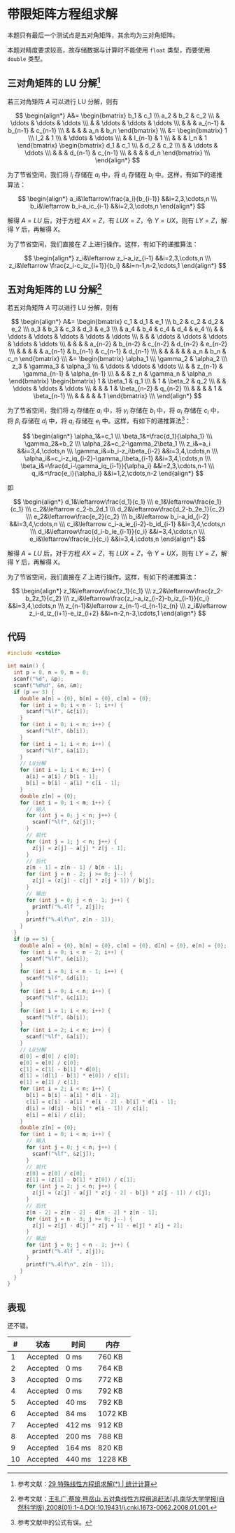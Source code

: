 # 带限矩阵方程组求解

本题只有最后一个测试点是五对角矩阵，其余均为三对角矩阵。

本题对精度要求较高，故存储数据与计算时不能使用 `float` 类型，而要使用 `double` 类型。

## 三对角矩阵的 LU 分解[^1]

若三对角矩阵 $A$ 可以进行 LU 分解，则有

$$
\begin{align*}
A&=
\begin{bmatrix}
b_1 & c_1 \\\
a_2 & b_2 & c_2 \\\
& \ddots & \ddots & \ddots \\\
& & \ddots & \ddots & \ddots \\\
& & & a_{n-1} & b_{n-1} & c_{n-1} \\\
& & & & a_n & b_n
\end{bmatrix} \\\
&=
\begin{bmatrix}
1 \\\
l_2 & 1 \\\
& \ddots & \ddots \\\
& & l_{n-1} & 1 \\\
& & & l_n & 1
\end{bmatrix}
\begin{bmatrix}
d_1 & c_1 \\\
& d_2 & c_2 \\\
& & \ddots & \ddots \\\
& & & d_{n-1} & c_{n-1} \\\
& & & & d_n
\end{bmatrix} \\\
\end{align*}
$$

为了节省空间，我们将 $l_i$ 存储在 $a_i$ 中，将 $d_i$ 存储在 $b_i$ 中。这样，有如下的递推算法：

$$
\begin{align*}
a_i&\leftarrow\frac{a_i}{b_{i-1}} &&i=2,3,\cdots,n \\\
b_i&\leftarrow b_i-a_ic_{i-1} &&i=2,3,\cdots,n
\end{align*}
$$

解得 $A=LU$ 后，对于方程 $AX=Z$，有 $LUX=Z$，令 $Y=UX$，则有 $LY=Z$，解得 $Y$ 后，再解得 $X$。

为了节省空间，我们直接在 $Z$ 上进行操作。这样，有如下的递推算法：

$$
\begin{align*}
z_i&\leftarrow z_i-a_iz_{i-1} &&i=2,3,\cdots,n \\\
z_i&\leftarrow \frac{z_i-c_iz_{i+1}}{b_i} &&i=n-1,n-2,\cdots,1
\end{align*}
$$

## 五对角矩阵的 LU 分解[^2]

若五对角矩阵 $A$ 可以进行 LU 分解，则有

$$
\begin{align*}
A&=
\begin{bmatrix}
c_1 & d_1 & e_1 \\\
b_2 & c_2 & d_2 & e_2 \\\
a_3 & b_3 & c_3 & d_3 & e_3 \\\
& a_4 & b_4 & c_4 & d_4 & e_4 \\\
& & \ddots & \ddots & \ddots & \ddots & \ddots \\\
& & & \ddots & \ddots & \ddots & \ddots & \ddots \\\
& & & & a_{n-2} & b_{n-2} & c_{n-2} & d_{n-2} & e_{n-2} \\\
& & & & & a_{n-1} & b_{n-1} & c_{n-1} & d_{n-1} \\\
& & & & & & a_n & b_n & c_n
\end{bmatrix} \\\
&=
\begin{bmatrix}
\alpha_1 \\\
\gamma_2 & \alpha_2 \\\
z_3 & \gamma_3 & \alpha_3 \\\
& \ddots & \ddots & \ddots \\\
& & z_{n-1} & \gamma_{n-1} & \alpha_{n-1} \\\
& & & z_n & \gamma_n & \alpha_n
\end{bmatrix}
\begin{bmatrix}
1 & \beta_1 & q_1 \\\
& 1 & \beta_2 & q_2 \\\
& & \ddots & \ddots & \ddots \\\
& & & 1 & \beta_{n-2} & q_{n-2} \\\
& & & & 1 & \beta_{n-1} \\\
& & & & & 1
\end{bmatrix} \\\
\end{align*}
$$

为了节省空间，我们将 $z_i$ 存储在 $a_i$ 中，将 $\gamma_i$ 存储在 $b_i$ 中，将 $\alpha_i$ 存储在 $c_i$ 中，将 $\beta_i$ 存储在 $d_i$ 中，将 $q_i$ 存储在 $e_i$ 中。这样，有如下的递推算法[^3]：

$$
\begin{align*}
\alpha_1&=c_1 \\\
\beta_1&=\frac{d_1}{\alpha_1} \\\
\gamma_2&=b_2 \\\
\alpha_2&=c_2-\gamma_2\beta_1 \\\
z_i&=a_i &&i=3,4,\cdots,n \\\
\gamma_i&=b_i-z_i\beta_{i-2} &&i=3,4,\cdots,n \\\
\alpha_i&=c_i-z_iq_{i-2}-\gamma_i\beta_{i-1} &&i=3,4,\cdots,n \\\
\beta_i&=\frac{d_i-\gamma_iq_{i-1}}{\alpha_i} &&i=2,3,\cdots,n-1 \\\
q_i&=\frac{e_i}{\alpha_i} &&i=1,2,\cdots,n-2
\end{align*}
$$

即

$$
\begin{align*}
d_1&\leftarrow\frac{d_1}{c_1} \\\
e_1&\leftarrow\frac{e_1}{c_1} \\\
c_2&\leftarrow c_2-b_2d_1 \\\
d_2&\leftarrow\frac{d_2-b_2e_1}{c_2} \\\
e_2&\leftarrow\frac{e_2}{c_2} \\\
b_i&\leftarrow b_i-a_id_{i-2} &&i=3,4,\cdots,n \\\
c_i&\leftarrow c_i-a_ie_{i-2}-b_id_{i-1} &&i=3,4,\cdots,n \\\
d_i&\leftarrow\frac{d_i-b_ie_{i-1}}{c_i} &&i=3,4,\cdots,n \\\
e_i&\leftarrow\frac{e_i}{c_i} &&i=3,4,\cdots,n
\end{align*}
$$

解得 $A=LU$ 后，对于方程 $AX=Z$，有 $LUX=Z$，令 $Y=UX$，则有 $LY=Z$，解得 $Y$ 后，再解得 $X$。

为了节省空间，我们直接在 $Z$ 上进行操作。这样，有如下的递推算法：

$$
\begin{align*}
z_1&\leftarrow\frac{z_1}{c_1} \\\
z_2&\leftarrow\frac{z_2-b_2z_1}{c_2} \\\
z_i&\leftarrow\frac{z_i-a_iz_{i-2}-b_iz_{i-1}}{c_i} &&i=3,4,\cdots,n \\\
z_{n-1}&\leftarrow z_{n-1}-d_{n-1}z_{n} \\\
z_i&\leftarrow z_i-d_iz_{i+1}-e_iz_{i+2} &&i=n-2,n-3,\cdots,1
\end{align*}
$$

## 代码

```cpp
#include <cstdio>

int main() {
  int p = 0, n = 0, m = 0;
  scanf("%d", &p);
  scanf("%d%d", &n, &m);
  if (p == 3) {
    double a[n] = {0}, b[n] = {0}, c[n] = {0};
    for (int i = 0; i < n - 1; i++) {
      scanf("%lf", &c[i]);
    }
    for (int i = 0; i < n; i++) {
      scanf("%lf", &b[i]);
    }
    for (int i = 1; i < n; i++) {
      scanf("%lf", &a[i]);
    }
    // LU分解
    for (int i = 1; i < n; i++) {
      a[i] = a[i] / b[i - 1];
      b[i] = b[i] - a[i] * c[i - 1];
    }
    double z[n] = {0};
    for (int i = 0; i < m; i++) {
      // 输入
      for (int j = 0; j < n; j++) {
        scanf("%lf", &z[j]);
      }
      // 前代
      for (int j = 1; j < n; j++) {
        z[j] = z[j] - a[j] * z[j - 1];
      }
      // 后代
      z[n - 1] = z[n - 1] / b[n - 1];
      for (int j = n - 2; j >= 0; j--) {
        z[j] = (z[j] - c[j] * z[j + 1]) / b[j];
      }
      // 输出
      for (int j = 0; j < n - 1; j++) {
        printf("%.4lf ", z[j]);
      }
      printf("%.4lf\n", z[n - 1]);
    }
  }
  if (p == 5) {
    double a[n] = {0}, b[n] = {0}, c[n] = {0}, d[n] = {0}, e[n] = {0};
    for (int i = 0; i < n - 2; i++) {
      scanf("%lf", &e[i]);
    }
    for (int i = 0; i < n - 1; i++) {
      scanf("%lf", &d[i]);
    }
    for (int i = 0; i < n; i++) {
      scanf("%lf", &c[i]);
    }
    for (int i = 1; i < n; i++) {
      scanf("%lf", &b[i]);
    }
    for (int i = 2; i < n; i++) {
      scanf("%lf", &a[i]);
    }
    // LU分解
    d[0] = d[0] / c[0];
    e[0] = e[0] / c[0];
    c[1] = c[1] - b[1] * d[0];
    d[1] = (d[1] - b[1] * e[0]) / c[1];
    e[1] = e[1] / c[1];
    for (int i = 2; i < n; i++) {
      b[i] = b[i] - a[i] * d[i - 2];
      c[i] = c[i] - a[i] * e[i - 2] - b[i] * d[i - 1];
      d[i] = (d[i] - b[i] * e[i - 1]) / c[i];
      e[i] = e[i] / c[i];
    }
    double z[n] = {0};
    for (int i = 0; i < m; i++) {
      // 输入
      for (int j = 0; j < n; j++) {
        scanf("%lf", &z[j]);
      }
      // 前代
      z[0] = z[0] / c[0];
      z[1] = (z[1] - b[1] * z[0]) / c[1];
      for (int j = 2; j < n; j++) {
        z[j] = (z[j] - a[j] * z[j - 2] - b[j] * z[j - 1]) / c[j];
      }
      // 后代
      z[n - 2] = z[n - 2] - d[n - 2] * z[n - 1];
      for (int j = n - 3; j >= 0; j--) {
        z[j] = z[j] - d[j] * z[j + 1] - e[j] * z[j + 2];
      }
      // 输出
      for (int j = 0; j < n - 1; j++) {
        printf("%.4lf ", z[j]);
      }
      printf("%.4lf\n", z[n - 1]);
    }
  }
}
```

## 表现

还不错。

| #   | 状态     | 时间   | 内存    |
| --- | -------- | ------ | ------- |
| 1   | Accepted | 0 ms   | 760 KB  |
| 2   | Accepted | 0 ms   | 764 KB  |
| 3   | Accepted | 0 ms   | 772 KB  |
| 4   | Accepted | 0 ms   | 792 KB  |
| 5   | Accepted | 40 ms  | 792 KB  |
| 6   | Accepted | 84 ms  | 1072 KB |
| 7   | Accepted | 412 ms | 912 KB  |
| 8   | Accepted | 200 ms | 788 KB  |
| 9   | Accepted | 164 ms | 820 KB  |
| 10  | Accepted | 440 ms | 1228 KB |

[^1]: 参考文献：[29 特殊线性方程组求解(*) | 统计计算](https://www.math.pku.edu.cn/teachers/lidf/docs/statcomp/html/_statcompbook/matrix-solspe.html)
[^2]: 参考文献：[王礼广,蔡放,熊岳山.五对角线性方程组追赶法[J].南华大学学报(自然科学版),2008(01):1-4.DOI:10.19431/j.cnki.1673-0062.2008.01.001.](http://nhqks.cnjournals.com/zr/ch/reader/create_pdf.aspx?file_no=20080101&flag=1&journal_id=nhdxxbzr&year_id=2008)
[^3]: 参考文献[^2]中的公式有误。
